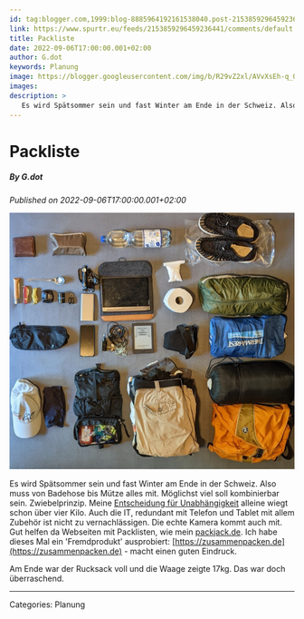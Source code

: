 ```yaml
---
id: tag:blogger.com,1999:blog-8885964192161538040.post-2153859296459236441
link: https://www.spurtr.eu/feeds/2153859296459236441/comments/default
title: Packliste
date: 2022-09-06T17:00:00.001+02:00
author: G.dot
keywords: Planung
image: https://blogger.googleusercontent.com/img/b/R29vZ2xl/AVvXsEh-q_0C1YzPzoDp8j2qt05k9esl-KrsIJakc2kmPL2_QfJXioutQtGxqlrlfci0Yeka-vZoImLXDpZ3o2sw9JeOwjtOpkCwSioEDRrk09axkzaeLvSX0E40z0ydYuwh66ncdVlSgN7IxdM/s72-w640-h574-c/1662476429617141-0.png
images: 
description: >
   Es wird Spätsommer sein und fast Winter am Ende in der Schweiz. Also muss von Badehose bis Mütze alles mit. Möglichst viel soll kombinierbar sein. Zwiebelprinzip. Meine Entscheidung für Unabhängigkeit alleine wiegt schon über vier Kilo. Auch die IT, redundant
---
```

# Packliste
##### By G.dot
_Published on 2022-09-06T17:00:00.001+02:00_

[![](pics/1662476429617141-0.png)](pics/1662476429617141-0.png)

  

Es wird Spätsommer sein und fast Winter am Ende in der Schweiz. Also muss von Badehose bis Mütze alles mit. Möglichst viel soll kombinierbar sein. Zwiebelprinzip. Meine [Entscheidung für Unabhängigkeit](https://www.spurtr.eu/2022/08/die-vorbereitungen-laufen.html) alleine wiegt schon über vier Kilo. Auch die IT, redundant mit Telefon und Tablet mit allem Zubehör ist nicht zu vernachlässigen. Die echte Kamera kommt auch mit. Gut helfen da Webseiten mit Packlisten, wie mein [packjack.de](http://packjack.de). Ich habe dieses Mal ein 'Fremdprodukt' ausprobiert: [https://zusammenpacken.de](https://zusammenpacken.de) - macht einen guten Eindruck.

Am Ende war der Rucksack voll und die Waage zeigte 17kg. Das war doch überraschend.

---
Categories: Planung